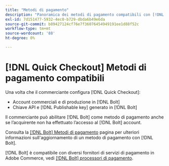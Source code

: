 ```yaml
---
title: "Metodi di pagamento"
description: "Panoramica dei metodi di pagamento compatibili con [!DNL Quick Checkout] per l’estensione Adobe Commerce."
exl-id: 7d151477-5932-4ec0-b729-dbda6b49e6da
source-git-commit: b89427124cf76e7f36076454949191ee1d88f52c
workflow-type: tm+mt
source-wordcount: '88'
ht-degree: 0%

---
```


# [!DNL Quick Checkout] Metodi di pagamento compatibili

Una volta che il commerciante configura [!DNL Quick Checkout]:

- Account commerciali e di produzione in [!DNL Bolt]
- Chiave API e [!DNL Publishable key] generato in [!DNL Bolt]

Il commerciante può abilitare [!DNL Bolt] come metodo di pagamento anche se l’acquirente non ha effettuato l’accesso al [!DNL Bolt] account.

Consulta la [[!DNL Bolt] Metodi di pagamento](https://help.bolt.com/shoppers/guides/checkout/update-payment-method) pagina per ulteriori informazioni sull&#39;aggiornamento di un metodo di pagamento con [!DNL Bolt].

[!DNL Bolt] è compatibile con diversi fornitori di servizi di pagamento in Adobe Commerce, vedi [[!DNL Bolt] processori di pagamento](https://help.bolt.com/merchants/guides/merchant-setup/checkout/processor-guides/).
